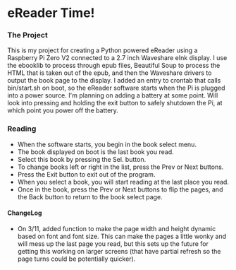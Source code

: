 # eReader Time! #

### The Project ###
This is my project for creating a Python powered eReader using a Raspberry Pi Zero V2 connected to a 2.7 inch Waveshare eInk display. I use the ebooklib to process through epub files, Beautiful Soup to process the HTML that is taken out of the epub, and then the Waveshare drivers to output the book page to the display.
I added an entry to crontab that calls bin/start.sh on boot, so the eReader software starts when the Pi is plugged into a power source. I'm planning on adding a battery at some point. Will look into pressing and holding the exit button to safely shutdown the Pi, at which point you power off the battery.

### Reading ###
* When the software starts, you begin in the book select menu. 
* The book displayed on boot is the last book you read. 
* Select this book by pressing the Sel. button. 
* To change books left or right in the list, press the Prev or Next buttons. 
* Press the Exit button to exit out of the program. 
* When you select a book, you will start reading at the last place you read. 
* Once in the book, press the Prev or Next buttons to flip the pages, and the Back button to return to the book select page. 

#### ChangeLog ####
* On 3/11, added function to make the page width and height dynamic based on font and font size. This can make the pages a little wonky and will mess up the last page you read, but this sets up the future for getting this working on larger screens (that have partial refresh so the page turns could be potentially quicker).



